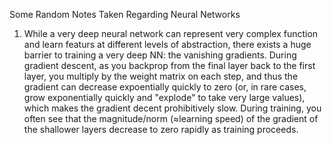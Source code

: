 Some Random Notes Taken Regarding Neural Networks

1. While a very deep neural network can represent very complex function and learn featurs at different levels of abstraction,
there exists a huge barrier to training a very deep NN: the vanishing gradients. 
During gradient descent, as you backprop from the final layer back to the first layer, you multiply by the weight matrix on
each step, and thus the gradient can decrease expoentially quickly to zero (or, in rare cases, grow exponentially quickly and
"explode" to take very large values), which makes the gradient decent prohibitively slow.
During training, you often see that the magnitude/norm (≈learning speed) of the gradient of the shallower layers decrease 
to zero rapidly as training proceeds.
